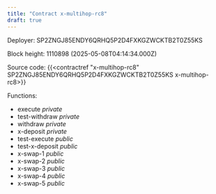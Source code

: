 ```yaml
---
title: "Contract x-multihop-rc8"
draft: true
---
```

Deployer: SP2ZNGJ85ENDY6QRHQ5P2D4FXKGZWCKTB2T0Z55KS


 



Block height: 1110898 (2025-05-08T04:14:34.000Z)

Source code: {{<contractref "x-multihop-rc8" SP2ZNGJ85ENDY6QRHQ5P2D4FXKGZWCKTB2T0Z55KS x-multihop-rc8>}}

Functions:

* execute _private_
* test-withdraw _private_
* withdraw _private_
* x-deposit _private_
* test-execute _public_
* test-x-deposit _public_
* x-swap-1 _public_
* x-swap-2 _public_
* x-swap-3 _public_
* x-swap-4 _public_
* x-swap-5 _public_
